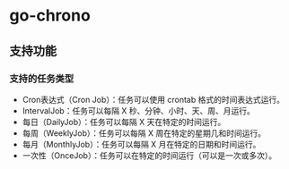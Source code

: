 #  go-chrono
## 支持功能
### 支持的任务类型
- Cron表达式（Cron Job）：任务可以使用 crontab 格式的时间表达式运行。
- IntervalJob：任务可以每隔 X 秒、分钟、小时、天、周、月运行。
- 每日（DailyJob）：任务可以每隔 X 天在特定的时间运行。
- 每周（WeeklyJob）：任务可以每隔 X 周在特定的星期几和时间运行。
- 每月（MonthlyJob）：任务可以每隔 X 月在特定的日期和时间运行。
- 一次性（OnceJob）：任务可以在特定的时间运行（可以是一次或多次）。